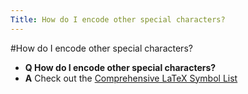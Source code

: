 ```yaml
---
Title: How do I encode other special characters?
---
```

#How do I encode other special characters?
- **Q How do I encode other special characters?**
- **A** Check out the [Comprehensive LaTeX Symbol List](http://www.ctan.org/tex-archive/info/symbols/comprehensive/symbols-a4.pdf)
